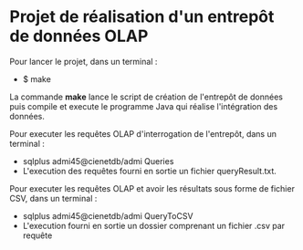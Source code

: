 # Projet de réalisation d'un entrepôt de données OLAP


Pour lancer le projet, dans un terminal :
* $ make

La commande **make** lance le script de création de l'entrepôt de données puis compile et execute le programme Java qui réalise l'intégration des données.


Pour executer les requêtes OLAP d'interrogation de l'entrepôt, dans un terminal :
* sqlplus admi45@cienetdb/admi Queries
* L'execution des requêtes fourni en sortie un fichier queryResult.txt.


Pour executer les requêtes OLAP et avoir les résultats sous forme de fichier CSV, dans un terminal :
* sqlplus admi45@cienetdb/admi QueryToCSV
* L'execution fourni en sortie un dossier comprenant un fichier .csv par requête